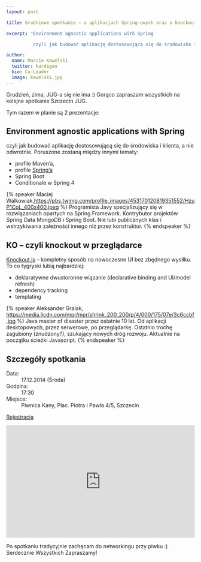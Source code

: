 ```yaml
---
layout: post

title: Grudniowe spotkanie – o aplikacjach Spring-owych oraz o knockout.js

excerpt: "Environment agnostic applications with Spring

          czyli jak budować aplikację dostosowującą się do środowiska i klienta, a nie odwrotnie. Poruszone zostaną między innymi tematy: profile Maven’a, profile Spring’a, Spring Boot, Conditionale w Spring 4."

author:
  name: Marcin Kawelski
  twitter: kardigen
  bio: Co-Leader
  image: kawelski.jpg
---
```


Grudzień, zima, JUG-a się nie ima :) Gorąco zapraszam wszystkich na kolejne spotkanie Szczecin JUG.

Tym razem w planie są 2 prezentacje:

## Environment agnostic applications with Spring

czyli jak budować aplikację dostosowującą się do środowiska i klienta, a nie odwrotnie.
Poruszone zostaną między innymi tematy:

- profile Maven’a,
- profile [Spring’a](http://spring.io)
- Spring Boot
- Conditionale w Spring 4

{% speaker Maciej Walkowiak,https://pbs.twimg.com/profile_images/453170120819351552/HzuP1CoL_400x400.jpeg %}
	Programista Javy specjalizujący się w rozwiązaniach opartych na Spring Framework.
	Kontrybutor projektów Spring Data MongoDB i Spring Boot.
	Nie lubi publicznych klas i wstrzykiwania zależności innego niż przez konstruktor.
{% endspeaker %}

## KO – czyli knockout w przeglądarce
[Knockout.js](http://knockoutjs.com/) – kompletny sposób na nowoczesne UI bez zbędnego wysiłku. To co tygryski lubią najbardziej:

- deklaratywne dwustoronne wiązanie (declarative binding and UI/model refresh)
- dependency tracking
- templating

{% speaker Aleksander Gralak, https://media.licdn.com/mpr/mpr/shrink_200_200/p/4/000/175/07e/3c6ccbf.jpg %}
	Java master of disaster przez ostatnie 10 lat. Od aplikacji desktopowych, przez serwerowe, po przeglądarkę.
	Ostatnio trochę zagubiony (znudzony?), szukający nowych dróg rozwoju. Aktualnie na początku ścieżki Javascript.
{% endspeaker %}

## Szczegóły spotkania

<dl>
	<dt>Data:</dt><dd>17.12.2014 (Środa)</dd>
	<dt>Godzina:</dt><dd>17:30</dd>
	<dt>Miejsce:</dt><dd>Piwnica Kany, Plac. Piotra i Pawła 4/5, Szczecin</dd>
</dl>

[Rejestracja](http://www.meetup.com/Szczecin-Java-Users-Group/events/219039860/)

<iframe src="https://www.google.com/maps/embed?pb=!1m18!1m12!1m3!1d2377.2730481642466!2d14.559864999999984!3d53.42782599999998!2m3!1f0!2f0!3f0!3m2!1i1024!2i768!4f13.1!3m3!1m2!1s0x47aa090e6ca63155%3A0xb5ba2604d02b2fcf!2sPiwnica+Kany!5e0!3m2!1sen!2s!4v1424219701878" width="100%" height="300" frameborder="0" style="border:0"></iframe>

Po spotkaniu tradycyjnie zachęcam do networkingu przy piwku :)
Serdecznie Wszystkich Zapraszamy!